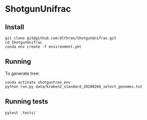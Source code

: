 # ShotgunUnifrac

## Install

    git clone git@github.com:Ulthran/ShotgunUnifrac.git
    cd ShotgunUnifrac
    conda env create -f environment.yml

## Running

To generate tree:

    conda activate shotguntree_env
    python run.py data/kraken2_standard_20200204_select_genomes.txt

## Running tests

    pytest .tests/